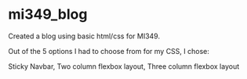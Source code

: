 # mi349_blog

Created a blog using basic html/css for MI349.

Out of the 5 options I had to choose from for my CSS, 
I chose:

Sticky Navbar,
Two column flexbox layout,
Three column flexbox layout 
